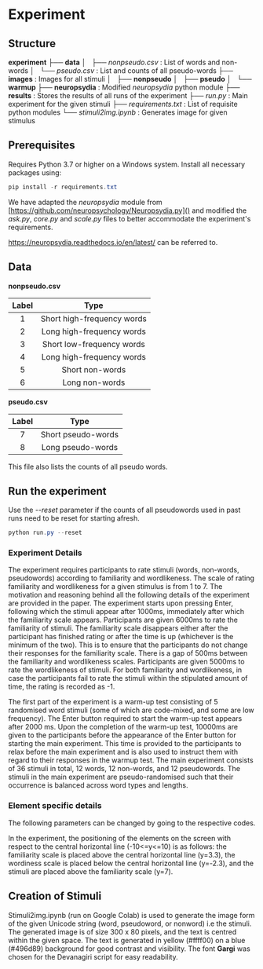 # Experiment

## Structure

**experiment**
├── **data**
│   ├── *nonpseudo.csv*  : List of words and non-words
│   └── *pseudo.csv*  : List and counts of all pseudo-words
├── **images** : Images for all stimuli
│   ├── **nonpseudo**
│   ├── **pseudo**
│   └── **warmup**
├── **neuropsydia** : Modified *neuropsydia* python module
├── **results** : Stores the results of all runs of the experiment
├── *run.py* : Main experiment for the given stimuli
├── *requirements.txt* : List of requisite python modules
└── *stimuli2img.ipynb* : Generates image for given stimulus

## Prerequisites

Requires Python 3.7 or higher on a Windows system. Install all necessary packages using:

```powershell
pip install -r requirements.txt
```

We have adapted the *neuropsydia* module from [https://github.com/neuropsychology/Neuropsydia.py]() and modified the *ask.py*, *core.py* and *scale.py* files to better accommodate the experiment's requirements.

https://neuropsydia.readthedocs.io/en/latest/ can be referred to.

## Data

**nonpseudo.csv**

| Label |            Type            |
| :---: | :------------------------: |
|   1   | Short high-frequency words |
|   2   | Long high-frequency words |
|   3   | Short low-frequency words |
|   4   | Long high-frequency words |
|   5   |      Short non-words      |
|   6   |       Long non-words       |

**pseudo.csv**

| Label |        Type        |
| :---: | :----------------: |
|   7   | Short pseudo-words |
|   8   | Long pseudo-words |

This file also lists the counts of all pseudo words.

## Run the experiment

Use the *--reset* parameter if the counts of all pseudowords used in past runs need to be reset for starting afresh.

```powershell
python run.py --reset
```

### Experiment Details
The experiment requires participants to rate stimuli (words, non-words, pseudowords) according to familiarity and wordlikeness. The scale of rating familiarity and wordlikeness for a given stimulus is from 1 to 7. The motivation and reasoning behind all the following details of the experiment are provided in the paper. The experiment starts upon pressing Enter, following which the stimuli appear after 1000ms, immediately after which the familiarity scale appears. Participants are given 6000ms to rate the familiarity of stimuli. The familiarity scale disappears either after the participant has finished rating or after the time is up (whichever is the minimum of the two). This is to ensure that the participants do not change their responses for the familiarity scale. There is a gap of 500ms between the familiarity and wordlikeness scales. Participants are given 5000ms to rate the wordlikeness of stimuli. For both familiarity and wordlikeness, in case the participants fail to rate the stimuli within the stipulated amount of time, the rating is recorded as -1.

The first part of the experiment is a warm-up test consisting of 5 randomised word stimuli (some of which are code-mixed, and some are low frequency). The Enter button required to start the warm-up test appears after 2000 ms. Upon the completion of the warm-up test, 10000ms are given to the participants before the appearance of the Enter button for starting the main experiment. This time is provided to the participants to relax before the main experiment and is also used to instruct them with regard to their responses in the warmup test. The main experiment consists of 36 stimuli in total, 12 words, 12 non-words, and 12 pseudowords. The stimuli in the main experiment are pseudo-randomised such that their occurrence is balanced across word types and lengths. 

### Element specific details

The following parameters can be changed by going to the respective codes.

In the experiment, the positioning of the elements on the screen with respect to the central horizontal line (-10<=y<=10) is as follows: the familiarity scale is placed above the central horizontal line (y=3.3), the wordiness scale is placed below the central horizontal line (y=-2.3), and the stimuli are placed above the familiarity scale (y=7). 

## Creation of Stimuli

Stimuli2img.ipynb (run on Google Colab) is used to generate the image form of the given Unicode string (word, pseudoword, or nonword) i.e the stimuli. The generated image is of size 300 x 80 pixels, and the text is centred within the given space. The text is generated in yellow (#ffff00) on a blue (#496d89) background for good contrast and visibility. The font **Gargi** was chosen for the Devanagiri script for easy readability.